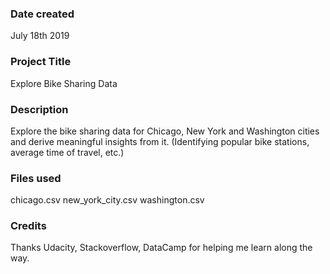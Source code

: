 ### Date created
July 18th 2019

### Project Title
Explore Bike Sharing Data

### Description
Explore the bike sharing data for Chicago, New York and Washington cities and derive meaningful insights from it. (Identifying popular bike stations, average time of travel, etc.)

### Files used
chicago.csv
new_york_city.csv
washington.csv

### Credits
Thanks Udacity, Stackoverflow, DataCamp for helping me learn along the way.
